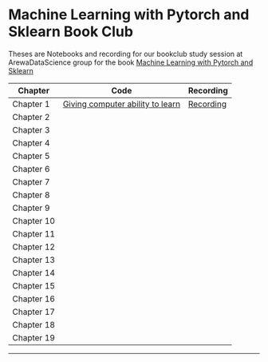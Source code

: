 # Machine Learning with Pytorch and Sklearn Book Club

Theses are Notebooks and recording for our bookclub study session at ArewaDataScience group for the book [Machine Learning with Pytorch and Sklearn](http://https://www.amazon.com/Machine-Learning-PyTorch-Scikit-Learn-learning-ebook/dp/B09NW48MR1) 



| Chapter  |         Code |   Recording   |
| ------------- | ------------- | ------------- |
| Chapter 1  | [Giving computer ability to learn](https://github.com/shmuhammad2004/ml-with-Pytorch-and-Sklearn/blob/main/chapters/ch01/ch01.ipynb) | [Recording](https://www.youtube.com/watch?v=RgQSa1PRu00) 
| Chapter 2  | |
| Chapter 3  | | 
| Chapter 4  | | 
| Chapter 5  | | 
| Chapter 6  | | 
| Chapter 7  | |
| Chapter 8  | |
| Chapter 9  | | 
| Chapter 10  | | 
| Chapter 11  | | 
| Chapter 12  | | 
| Chapter 13  | |  
| Chapter 14  | |
| Chapter 15  | | 
| Chapter 16  | | 
| Chapter 17  | | 
| Chapter 18  | | 
| Chapter 19  | | 

****
